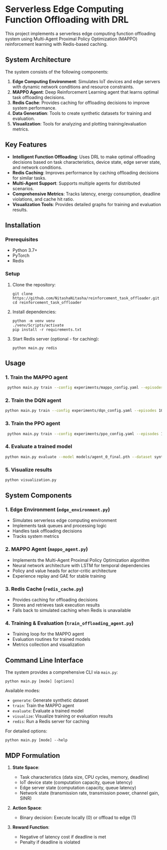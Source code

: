 # Serverless Edge Computing Function Offloading with DRL

This project implements a serverless edge computing function offloading system using Multi-Agent Proximal Policy Optimization (MAPPO) reinforcement learning with Redis-based caching.

## System Architecture

The system consists of the following components:

1. **Edge Computing Environment**: Simulates IoT devices and edge servers with dynamic network conditions and resource constraints.
2. **MAPPO Agent**: Deep Reinforcement Learning agent that learns optimal task offloading decisions.
3. **Redis Cache**: Provides caching for offloading decisions to improve system performance.
4. **Data Generation**: Tools to create synthetic datasets for training and evaluation.
5. **Visualization**: Tools for analyzing and plotting training/evaluation metrics.

## Key Features

- **Intelligent Function Offloading**: Uses DRL to make optimal offloading decisions based on task characteristics, device state, edge server state, and network conditions.
- **Redis Caching**: Improves performance by caching offloading decisions for similar tasks.
- **Multi-Agent Support**: Supports multiple agents for distributed scenarios.
- **Comprehensive Metrics**: Tracks latency, energy consumption, deadline violations, and cache hit ratio.
- **Visualization Tools**: Provides detailed graphs for training and evaluation results.

## Installation

### Prerequisites

- Python 3.7+
- PyTorch
- Redis

### Setup

1. Clone the repository:
   ```
   git clone https://github.com/NitashaNitasha/reinforcement_task_offloader.git
   cd reinforcement_task_offloader
   ```

2. Install dependencies:
   ```
   python -m venv venv
   ./venv/Scripts/activate
   pip install -r requirements.txt
   ```

3. Start Redis server (optional - for caching):
   ```
   python main.py redis
   ```

## Usage


### 1. Train the MAPPO agent

```bash
 python main.py train --config experiments/mappo_config.yaml --episodes 100 --steps 1000

```
### 2. Train the DQN agent

```bash
python main.py train --config experiments/dqn_config.yaml --episodes 1000 --steps 1000
```
### 3. Train the PPO agent

```bash
 python main.py train --config experiments/ppo_config.yaml --episodes 100 --steps 1000

```
### 4. Evaluate a trained model

```bash
python main.py evaluate --model models/agent_0_final.pth --dataset synthetic_dataset.csv --use-cache
```

### 5. Visualize results

```bash
python visualization.py
```

## System Components

### 1. Edge Environment (`edge_environment.py`)

- Simulates serverless edge computing environment
- Implements task queues and processing logic
- Handles task offloading decisions
- Tracks system metrics

### 2. MAPPO Agent (`mappo_agent.py`)

- Implements the Multi-Agent Proximal Policy Optimization algorithm
- Neural network architecture with LSTM for temporal dependencies
- Policy and value heads for actor-critic architecture
- Experience replay and GAE for stable training

### 3. Redis Cache (`redis_cache.py`)

- Provides caching for offloading decisions
- Stores and retrieves task execution results
- Falls back to simulated caching when Redis is unavailable

### 4. Training & Evaluation (`train_offloading_agent.py`)

- Training loop for the MAPPO agent
- Evaluation routines for trained models
- Metrics collection and visualization

## Command Line Interface

The system provides a comprehensive CLI via `main.py`:

```
python main.py [mode] [options]
```

Available modes:
- `generate`: Generate synthetic dataset
- `train`: Train the MAPPO agent
- `evaluate`: Evaluate a trained model
- `visualize`: Visualize training or evaluation results
- `redis`: Run a Redis server for caching

For detailed options:

```
python main.py [mode] --help
```

## MDP Formulation

1. **State Space**:
   - Task characteristics (data size, CPU cycles, memory, deadline)
   - IoT device state (computation capacity, queue latency)
   - Edge server state (computation capacity, queue latency)
   - Network state (transmission rate, transmission power, channel gain, SINR)

2. **Action Space**:
   - Binary decision: Execute locally (0) or offload to edge (1)

3. **Reward Function**:
   - Negative of latency cost if deadline is met
   - Penalty if deadline is violated

```

